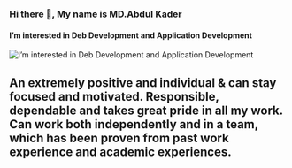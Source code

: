 ### Hi there 👋, My name is MD.Abdul Kader
#### I’m interested in Deb Development and Application Development 
![I’m interested in Deb Development and Application Development ](https://www.linkpicture.com/q/176444572_2869474203270656_1734647303468939_n.jpg)

 ## An extremely positive and individual & can stay focused and motivated. Responsible, dependable and takes great pride in all my work. Can work both independently and in a team, which has been proven from past work experience and academic experiences.


